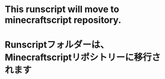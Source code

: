 # This runscript will move to minecraftscript repository.
# Runscriptフォルダーは、Minecraftscriptリポシトリーに移行されます
